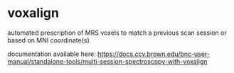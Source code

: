 # voxalign
automated prescription of MRS voxels to match a previous scan session or based on MNI coordinate(s)

documentation available here: https://docs.ccv.brown.edu/bnc-user-manual/standalone-tools/multi-session-spectroscopy-with-voxalign